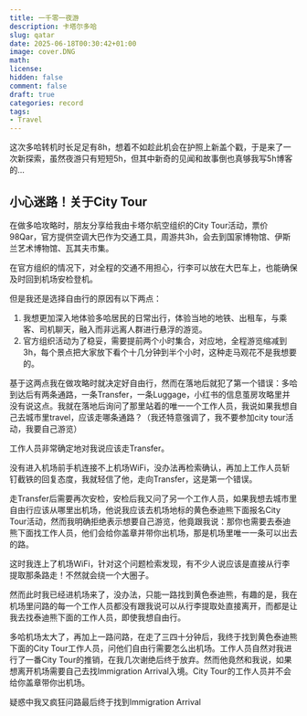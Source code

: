 ```yaml
---
title: 一千零一夜游
description: 卡塔尔多哈
slug: qatar
date: 2025-06-18T00:30:42+01:00
image: cover.DNG
math: 
license: 
hidden: false
comment: false
draft: true
categories: record
tags:
- Travel
---
```


这次多哈转机时长足足有8h，想着不如趁此机会在护照上新盖个戳，于是来了一次新探索，虽然夜游只有短短5h，但其中新奇的见闻和故事倒也真够我写5h博客的...

## 小心迷路！关于City Tour

在做多哈攻略时，朋友分享给我由卡塔尔航空组织的City Tour活动，票价98Qar，官方提供空调大巴作为交通工具，周游共3h，会去到国家博物馆、伊斯兰艺术博物馆、瓦其夫市集。

在官方组织的情况下，对全程的交通不用担心，行李可以放在大巴车上，也能确保及时回到机场安检登机。

但是我还是选择自由行的原因有以下两点：

1. 我想更加深入地体验多哈居民的日常出行，体验当地的地铁、出租车，与乘客、司机聊天，融入而非远离人群进行悬浮的游览。
2. 官方组织活动为了稳妥，需要提前两个小时集合，对应地，全程游览缩减到3h，每个景点把大家放下看个十几分钟到半个小时，这种走马观花不是我想要的。

基于这两点我在做攻略时就决定好自由行，然而在落地后就犯了第一个错误：多哈到达后有两条通路，一条Transfer，一条Luggage，小红书的信息茧房攻略里并没有说这点。我就在落地后询问了那里站着的唯一一个工作人员，我说如果我想自己去城市里travel，应该走哪条通路？（我还特意强调了，我不要参加city tour活动，我要自己游览）

工作人员非常确定地对我说应该走Transfer。

没有进入机场前手机连接不上机场WiFi，没办法再检索确认，再加上工作人员斩钉截铁的回复态度，我就轻信了他，走向Transfer，这是第一个错误。

走Transfer后需要再次安检，安检后我又问了另一个工作人员，如果我想去城市里自由行应该从哪里出机场，他说我应该去机场地标的黄色泰迪熊下面报名City Tour活动，然而我明确拒绝表示想要自己游览，他竟跟我说：那你也需要去泰迪熊下面找工作人员，他们会给你盖章并带你出机场，那是机场里唯一一条可以出去的路。

这时我连上了机场WiFi，针对这个问题检索发现，有不少人说应该是直接从行李提取那条路走！不然就会绕一个大圈子。

然而此时我已经进机场来了，没办法，只能一路找到黄色泰迪熊，有趣的是，我在机场里问路的每一个工作人员都没有跟我说可以从行李提取处直接离开，而都是让我去找泰迪熊下面的工作人员，即使我想自由行。

多哈机场太大了，再加上一路问路，在走了三四十分钟后，我终于找到黄色泰迪熊下面的City Tour工作人员，问他们自由行需要怎么出机场。工作人员自然对我进行了一番City Tour的推销，在我几次谢绝后终于放弃。然而他竟然和我说，如果想离开机场需要自己去找Immigration Arrival入境。City Tour的工作人员并不会给你盖章带你出机场。

疑惑中我又疯狂问路最后终于找到Immigration Arrival

